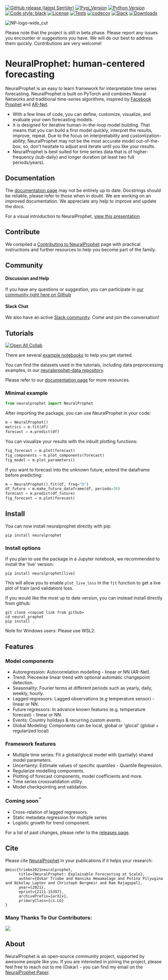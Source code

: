 [![GitHub release (latest SemVer)](https://img.shields.io/github/v/release/ourownstory/neural_prophet?logo=github)](https://github.com/ourownstory/neural_prophet/releases)
[![Pypi_Version](https://img.shields.io/pypi/v/neuralprophet.svg)](https://pypi.python.org/pypi/neuralprophet)
[![Python Version](https://img.shields.io/badge/python-3.9+-blue?logo=python)](https://www.python.org/)
[![Code style: black](https://img.shields.io/badge/code%20style-black-000000.svg)](https://github.com/psf/black)
[![License](https://img.shields.io/badge/license-MIT-brightgreen)](https://opensource.org/licenses/MIT)
[![Tests](https://github.com/ourownstory/neural_prophet/actions/workflows/ci.yml/badge.svg)](https://github.com/ourownstory/neural_prophet/actions/workflows/ci.yml)
[![codecov](https://codecov.io/gh/ourownstory/neural_prophet/branch/master/graph/badge.svg?token=U5KXCL55DW)](https://codecov.io/gh/ourownstory/neural_prophet)
[![Slack](https://img.shields.io/badge/slack-@neuralprophet-CF0E5B.svg?logo=slack&logoColor=white&labelColor=3F0E40)](https://neuralprophet.slack.com/join/shared_invite/zt-sgme2rw3-3dCH3YJ_wgg01IXHoYaeCg#/shared-invite/email)
[![Downloads](https://static.pepy.tech/personalized-badge/neuralprophet?period=total&units=international_system&left_color=black&right_color=blue&left_text=Downloads)](https://pepy.tech/project/neuralprophet)

![NP-logo-wide_cut](https://user-images.githubusercontent.com/21246060/111388960-6c367e80-866d-11eb-91c1-46f2c0d21879.PNG)


Please note that the project is still in beta phase. Please report any issues you encounter or suggestions you have. We will do our best to address them quickly. Contributions are very welcome!

# NeuralProphet: human-centered forecasting
NeuralProphet is an easy to learn framework for interpretable time series forecasting.
NeuralProphet is built on PyTorch and combines Neural Networks and traditional time-series algorithms, inspired by [Facebook Prophet](https://github.com/facebook/prophet) and [AR-Net](https://github.com/ourownstory/AR-Net).
- With a few lines of code, you can define, customize, visualize, and evaluate your own forecasting models.
- It is designed for iterative human-in-the-loop model building. That means that you can build a first model quickly, interpret the results, improve, repeat. Due to the focus on interpretability and customization-ability, NeuralProphet may not be the most accurate model out-of-the-box; so, don't hesitate to adjust and iterate until you like your results.
- NeuralProphet is best suited for time series data that is of higher-frequency (sub-daily) and longer duration (at least two full periods/years).


## Documentation
The [documentation page](https://neuralprophet.com) may not be entirely up to date. Docstrings should be reliable, please refer to those when in doubt. We are working on an improved documentation. We appreciate any help to improve and update the docs.

For a visual introduction to NeuralProphet, [view this presentation](notes/NeuralProphet_Introduction.pdf).

## Contribute
We compiled a [Contributing to NeuralProphet](CONTRIBUTING.md) page with practical instructions and further resources to help you become part of the family. 

## Community
#### Discussion and Help
If you have any questions or suggestion, you can participate in [our community right here on Github](https://github.com/ourownstory/neural_prophet/discussions)

#### Slack Chat
We also have an active [Slack community](https://join.slack.com/t/neuralprophet/shared_invite/zt-sgme2rw3-3dCH3YJ_wgg01IXHoYaeCg). Come and join the conversation!

## Tutorials
[![Open All Collab](https://colab.research.google.com/assets/colab-badge.svg)](https://colab.research.google.com/github/ourownstory/neural_prophet)

There are several [example notebooks](docs/source/tutorials) to help you get started. 

You can find the datasets used in the tutorials, including data preprocessing examples, in our [neuralprophet-data repository](https://github.com/ourownstory/neuralprophet-data).

Please refer to our [documentation page](https://neuralprophet.com) for more resources.

### Minimal example
```python
from neuralprophet import NeuralProphet
```
After importing the package, you can use NeuralProphet in your code:
```python
m = NeuralProphet()
metrics = m.fit(df)
forecast = m.predict(df)
```
You can visualize your results with the inbuilt plotting functions:
```python
fig_forecast = m.plot(forecast)
fig_components = m.plot_components(forecast)
fig_model = m.plot_parameters()
```
If you want to forecast into the unknown future, extend the dataframe before predicting:
```python
m = NeuralProphet().fit(df, freq="D")
df_future = m.make_future_dataframe(df, periods=30)
forecast = m.predict(df_future)
fig_forecast = m.plot(forecast)
```
## Install
You can now install neuralprophet directly with pip:
```shell
pip install neuralprophet
```

### Install options

If you plan to use the package in a Jupyter notebook, we recommended to install the 'live' version:
```shell
pip install neuralprophet[live]
```
This will allow you to enable `plot_live_loss` in the `fit` function to get a live plot of train (and validation) loss.

If you would like the most up to date version, you can instead install directly from github:
```shell
git clone <copied link from github>
cd neural_prophet
pip install .
```

Note for Windows users: Please use WSL2.

## Features
### Model components
* Autoregression: Autocorrelation modelling - linear or NN (AR-Net).
* Trend: Piecewise linear trend with optional automatic changepoint detection.
* Seasonality: Fourier terms at different periods such as yearly, daily, weekly, hourly.
* Lagged regressors: Lagged observations (e.g temperature sensor) - linear or NN.
* Future regressors: In advance known features (e.g. temperature forecast) - linear or NN.
* Events: Country holidays & recurring custom events.
* Global Modeling: Components can be local, global or 'glocal' (global + regularized local)


### Framework features
* Multiple time series: Fit a global/glocal model with (partially) shared model parameters.
* Uncertainty: Estimate values of specific quantiles - Quantile Regression.
* Regularize modelling components.
* Plotting of forecast components, model coefficients and more.
* Time series crossvalidation utility.
* Model checkpointing and validation.


### Coming soon<sup>:tm:</sup>

* Cross-relation of lagged regressors.
* Static metadata regression for multiple series
* Logistic growth for trend component.

For a list of past changes, please refer to the [releases page](https://github.com/ourownstory/neural_prophet/releases).

## Cite
Please cite [NeuralProphet](https://arxiv.org/abs/2111.15397) in your publications if it helps your research:
```
@misc{triebe2021neuralprophet,
      title={NeuralProphet: Explainable Forecasting at Scale}, 
      author={Oskar Triebe and Hansika Hewamalage and Polina Pilyugina and Nikolay Laptev and Christoph Bergmeir and Ram Rajagopal},
      year={2021},
      eprint={2111.15397},
      archivePrefix={arXiv},
      primaryClass={cs.LG}
}
```
### Many Thanks To Our Contributors:
<a href="https://github.com/ourownstory/neural_prophet/graphs/contributors">
  <img src="https://contrib.rocks/image?repo=ourownstory/neural_prophet" />
</a>

## About
NeuralProphet is an open-source community project, supported by awesome people like you. 
If you are interested in joining the project, please feel free to reach out to me (Oskar) - you can find my email on the [NeuralProphet Paper](https://arxiv.org/abs/2111.15397).

